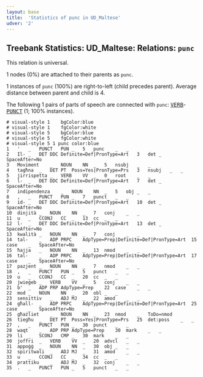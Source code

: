 ```yaml
---
layout: base
title:  'Statistics of punc in UD_Maltese'
udver: '2'
---
```


## Treebank Statistics: UD_Maltese: Relations: `punc`

This relation is universal.

1 nodes (0%) are attached to their parents as `punc`.

1 instances of `punc` (100%) are right-to-left (child precedes parent).
Average distance between parent and child is 4.

The following 1 pairs of parts of speech are connected with `punc`: <tt><a href="mt-pos-VERB.html">VERB</a></tt>-<tt><a href="mt-pos-PUNCT.html">PUNCT</a></tt> (1; 100% instances).


~~~ conllu
# visual-style 1	bgColor:blue
# visual-style 1	fgColor:white
# visual-style 5	bgColor:blue
# visual-style 5	fgColor:white
# visual-style 5 1 punc	color:blue
1	'	_	PUNCT	PUN	_	5	punc	_	_
2	Il-	_	DET	DDC	Definite=Def|PronType=Art	3	det	_	SpaceAfter=No
3	Moviment	_	NOUN	NN	_	5	nsubj	_	_
4	tagħna	_	DET	PT	Poss=Yes|PronType=Prs	3	nsubj	_	_
5	jirrispetta	_	VERB	VV	_	0	root	_	_
6	l-	_	DET	DDC	Definite=Def|PronType=Art	7	det	_	SpaceAfter=No
7	indipendenza	_	NOUN	NN	_	5	obj	_	_
8	,	_	PUNCT	PUN	_	7	punct	_	_
9	id-	_	DET	DDC	Definite=Def|PronType=Art	10	det	_	SpaceAfter=No
10	dinjità	_	NOUN	NN	_	7	conj	_	_
11	u	_	CCONJ	CC	_	13	cc	_	_
12	l-	_	DET	DDC	Definite=Def|PronType=Art	13	det	_	SpaceAfter=No
13	kwalità	_	NOUN	NN	_	7	conj	_	_
14	tal-	_	ADP	PRPC	AdpType=Prep|Definite=Def|PronType=Art	15	case	_	SpaceAfter=No
15	ħajja	_	NOUN	NN	_	13	nmod	_	_
16	tal-	_	ADP	PRPC	AdpType=Prep|Definite=Def|PronType=Art	17	case	_	SpaceAfter=No
17	pazjent	_	NOUN	NN	_	7	nmod	_	_
18	,	_	PUNCT	PUN	_	5	punct	_	_
19	u	_	CCONJ	CC	_	20	cc	_	_
20	jwieġeb	_	VERB	VV	_	5	conj	_	_
21	b'	_	ADP	PRP	AdpType=Prep	22	case	_	_
22	mod	_	NOUN	NN	_	20	obl	_	_
23	sensittiv	_	ADJ	MJ	_	22	amod	_	_
24	għall-	_	ADP	PRPC	AdpType=Prep|Definite=Def|PronType=Art	25	case	_	SpaceAfter=No
25	għażliet	_	NOUN	NN	_	23	nmod	_	ToDo=nmod
26	tiegħu	_	DET	PT	Poss=Yes|PronType=Prs	25	det:poss	_	_
27	,	_	PUNCT	PUN	_	30	punct	_	_
28	waqt	_	ADP	PRP	AdpType=Prep	30	mark	_	_
29	li	_	SCONJ	CMP	_	30	mark	_	_
30	joffri	_	VERB	VV	_	20	advcl	_	_
31	appoġġ	_	NOUN	NN	_	30	obj	_	_
32	spiritwali	_	ADJ	MJ	_	31	amod	_	_
33	u	_	CCONJ	CC	_	34	cc	_	_
34	prattiku	_	ADJ	MJ	_	32	conj	_	_
35	.	_	PUNCT	PUN	_	5	punct	_	_

~~~



